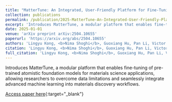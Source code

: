 ```yaml
---
title: "MatterTune: An Integrated, User-Friendly Platform for Fine-Tuning Atomistic Foundation Models to Accelerate Materials Simulation and Discovery"
collection: publications
permalink: /publication/2025-MatterTune-An-Integrated-User-Friendly-Platform-for-Fine-Tuning-Atomistic-Foundation-Models-to-Accelerate-Materials-Simulation-and-Discovery
excerpt: 'Introduces MatterTune, a modular platform that enables fine-tuning of pre-trained atomistic foundation models for materials science applications, allowing researchers to overcome data limitations and seamlessly integrate advanced machine learning into materials discovery workflows.'
date: 2025-01-01
venue: 'arXiv preprint arXiv:2504.10655'
paperurl: 'https://arxiv.org/abs/2504.10655'
authors: 'Lingyu Kong, <b>Nima Shoghi</b>, Guoxiang Hu, Pan Li, Victor Fung'
citation: 'Lingyu Kong, <b>Nima Shoghi</b>, Guoxiang Hu, Pan Li, Victor Fung, arXiv preprint arXiv:2504.10655, 2025.'
full_citation: 'Lingyu Kong, <b>Nima Shoghi</b>, Guoxiang Hu, Pan Li, Victor Fung, &quot;MatterTune: An Integrated, User-Friendly Platform for Fine-Tuning Atomistic Foundation Models to Accelerate Materials Simulation and Discovery.&quot; arXiv preprint arXiv:2504.10655, 2025.'
---
```

Introduces MatterTune, a modular platform that enables fine-tuning of pre-trained atomistic foundation models for materials science applications, allowing researchers to overcome data limitations and seamlessly integrate advanced machine learning into materials discovery workflows.

[Access paper here](https://arxiv.org/abs/2504.10655){:target="_blank"}
